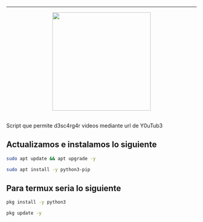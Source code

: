
---
 <P align="center">
<img src="https://media4.giphy.com/media/v1.Y2lkPTc5MGI3NjExMDFreGxjN3B5bHZmamtld3Zpd3hvN3Rua2lmMm53a2swc2NuN3AwZyZlcD12MV9pbnRlcm5hbF9naWZfYnlfaWQmY3Q9Zw/jlVObChD6Fb5C/giphy.gif" width="260" height="260"/>
</p>
<br

## Script que permite d3sc4rg4r videos mediante url de Y0uTub3

## Actualizamos e instalamos lo siguiente 
```bash
sudo apt update && apt upgrade -y
```
```bash
sudo apt install -y python3-pip
```

## Para termux seria lo siguiente

```bash
pkg install -y python3
```

```bash
pkg update -y
```

